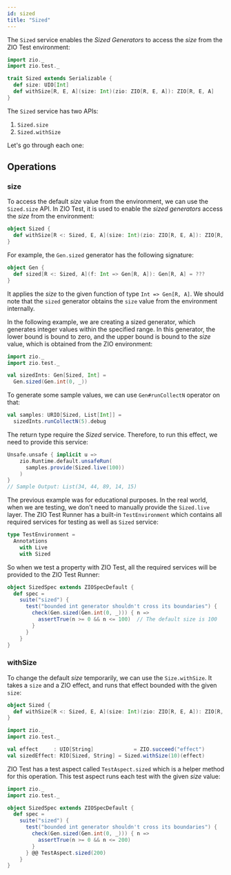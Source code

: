 ```yaml
---
id: sized
title: "Sized"
---
```


The `Sized` service enables the _Sized Generators_ to access the _size_ from the ZIO Test environment:

```scala mdoc:invisible
import zio._
import zio.test._
```

```scala mdoc:compile-only
trait Sized extends Serializable {
  def size: UIO[Int]
  def withSize[R, E, A](size: Int)(zio: ZIO[R, E, A]): ZIO[R, E, A]
}
```

The `Sized` service has two APIs:
1. `Sized.size`
2. `Sized.withSize`

Let's go through each one:

## Operations

### size

To access the default _size_ value from the environment, we can use the `Sized.size` API. In ZIO Test, it is used to enable the _sized generators_ access the _size_ from the environment:


```scala mdoc:compile-only
object Sized {
  def withSize[R <: Sized, E, A](size: Int)(zio: ZIO[R, E, A]): ZIO[R, E, A] = ???
}
```

For example, the `Gen.sized` generator has the following signature:

```scala mdoc:compile-only
object Gen {
  def sized[R <: Sized, A](f: Int => Gen[R, A]): Gen[R, A] = ???
}
```

It applies the _size_ to the given function of type `Int => Gen[R, A]`. We should note that the `sized` generator obtains the `size` value from the environment internally.

In the following example, we are creating a sized generator, which generates integer values within the specified range. In this generator, the lower bound is bound to zero, and the upper bound is bound to the _size_ value, which is obtained from the ZIO environment:

```scala mdoc:silent:nest
import zio._
import zio.test._

val sizedInts: Gen[Sized, Int] = 
  Gen.sized(Gen.int(0, _))
```

To generate some sample values, we can use `Gen#runCollectN` operator on that:

```scala mdoc:silent:nest
val samples: URIO[Sized, List[Int]] = 
  sizedInts.runCollectN(5).debug
```

The return type require the _Sized_ service. Therefore, to run this effect, we need to provide this service:

```scala mdoc:silent:nest
Unsafe.unsafe { implicit u =>
    zio.Runtime.default.unsafeRun(
      samples.provide(Sized.live(100)) 
    )
}
// Sample Output: List(34, 44, 89, 14, 15)
```

The previous example was for educational purposes. In the real world, when we are testing, we don't need to manually provide the `Sized.live` layer. The ZIO Test Runner has a built-in `TestEnvironment` which contains all required services for testing as well as `Sized` service:

```scala mdoc:compile-only
type TestEnvironment =
  Annotations
    with Live
    with Sized
```

So when we test a property with ZIO Test, all the required services will be provided to the ZIO Test Runner:

```scala mdoc:compile-only
object SizedSpec extends ZIOSpecDefault {
  def spec =
    suite("sized") {
      test("bounded int generator shouldn't cross its boundaries") {
        check(Gen.sized(Gen.int(0, _))) { n =>
          assertTrue(n >= 0 && n <= 100)  // The default size is 100
        }
      }
    }
}
```

### withSize

To change the default _size_ temporarily, we can use the `Size.withSize`. It takes a `size` and a ZIO effect, and runs that effect bounded with the given `size`:

```scala mdoc:compile-only
object Sized {
  def withSize[R <: Sized, E, A](size: Int)(zio: ZIO[R, E, A]): ZIO[R, E, A] = ???
}
```

```scala mdoc:compile-only
import zio._
import zio.test._

val effect     : UIO[String]             = ZIO.succeed("effect")
val sizedEffect: RIO[Sized, String] = Sized.withSize(10)(effect)
```

ZIO Test has a test aspect called `TestAspect.sized` which is a helper method for this operation. This test aspect runs each test with the given _size_ value:

```scala mdoc:compile-only
import zio._
import zio.test._

object SizedSpec extends ZIOSpecDefault {
  def spec =
    suite("sized") {
      test("bounded int generator shouldn't cross its boundaries") {
        check(Gen.sized(Gen.int(0, _))) { n =>
          assertTrue(n >= 0 && n <= 200)
        }
      } @@ TestAspect.sized(200)
    }
}
```

